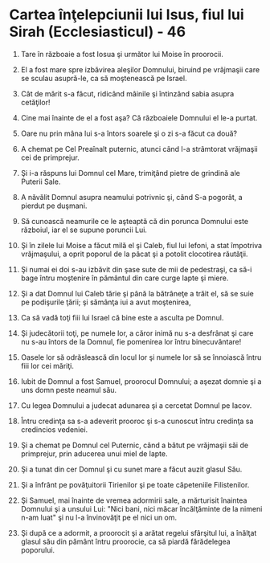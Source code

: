 # Cartea &#238;n&#355;elepciunii lui Isus, fiul lui Sirah (Ecclesiasticul) - 46

1. Tare în războaie a fost Iosua şi următor lui Moise în proorocii. 

2. El a fost mare spre izbăvirea aleşilor Domnului, biruind pe vrăjmaşii care se sculau asupră-le, ca să moştenească pe Israel. 

3. Cât de mărit s-a făcut, ridicând mâinile şi întinzând sabia asupra cetăţilor! 

4. Cine mai înainte de el a fost aşa? Că războaiele Domnului el le-a purtat. 

5. Oare nu prin mâna lui s-a întors soarele şi o zi s-a făcut ca două? 

6. A chemat pe Cel Preaînalt puternic, atunci când l-a strâmtorat vrăjmaşii cei de primprejur. 

7. Şi i-a răspuns lui Domnul cel Mare, trimiţând pietre de grindină ale Puterii Sale. 

8. A năvălit Domnul asupra neamului potrivnic şi, când S-a pogorât, a pierdut pe duşmani. 

9. Să cunoască neamurile ce le aşteaptă că din porunca Domnului este războiul, iar el se supune poruncii Lui. 

10. Şi în zilele lui Moise a făcut milă el şi Caleb, fiul lui Iefoni, a stat împotriva vrăjmaşului, a oprit poporul de la păcat şi a potolit clocotirea răutăţii. 

11. Şi numai ei doi s-au izbăvit din şase sute de mii de pedestraşi, ca să-i bage întru moştenire în pământul din care curge lapte şi miere. 

12. Şi a dat Domnul lui Caleb tărie şi până la bătrâneţe a trăit el, să se suie pe podişurile ţării; şi sămânţa iui a avut moştenirea, 

13. Ca să vadă toţi fiii lui Israel că bine este a asculta pe Domnul. 

14. Şi judecătorii toţi, pe numele lor, a căror inimă nu s-a desfrânat şi care nu s-au întors de la Domnul, fie pomenirea lor întru binecuvântare! 

15. Oasele lor să odrăslească din locul lor şi numele lor să se înnoiască întru fiii lor cei măriţi. 

16. Iubit de Domnul a fost Samuel, proorocul Domnului; a aşezat domnie şi a uns domn peste neamul său. 

17. Cu legea Domnului a judecat adunarea şi a cercetat Domnul pe Iacov. 

18. Întru credinţa sa s-a adeverit prooroc şi s-a cunoscut întru credinţa sa credincios vedeniei. 

19. Şi a chemat pe Domnul cel Puternic, când a bătut pe vrăjmaşii săi de primprejur, prin aducerea unui miel de lapte. 

20. Şi a tunat din cer Domnul şi cu sunet mare a făcut auzit glasul Său. 

21. Şi a înfrânt pe povăţuitorii Tirienilor şi pe toate căpeteniile Filistenilor. 

22. Şi Samuel, mai înainte de vremea adormirii sale, a mărturisit înaintea Domnului şi a unsului Lui: "Nici bani, nici măcar încălţăminte de la nimeni n-am luat" şi nu l-a învinovăţit pe el nici un om. 

23. Şi după ce a adormit, a proorocit şi a arătat regelui sfârşitul lui, a înălţat glasul său din pământ întru proorocie, ca să piardă fărădelegea poporului. 

